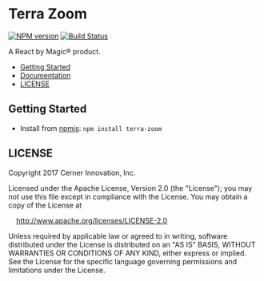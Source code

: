 # Terra Zoom

[![NPM version](http://img.shields.io/npm/v/terra-zoom.svg)](https://www.npmjs.org/package/terra-zoom)
[![Build Status](https://travis-ci.org/cerner/terra-framework.svg?branch=master)](https://travis-ci.org/cerner/terra-framework)

A React by Magic® product.

- [Getting Started](#getting-started)
- [Documentation](https://github.com/cerner/terra-framework/tree/master/packages/terra-zoom/docs)
- [LICENSE](#license)

## Getting Started

- Install from [npmjs](https://www.npmjs.com): `npm install terra-zoom`

## LICENSE

Copyright 2017 Cerner Innovation, Inc.

Licensed under the Apache License, Version 2.0 (the "License"); you may not use this file except in compliance with the License. You may obtain a copy of the License at

&nbsp;&nbsp;&nbsp;&nbsp;http://www.apache.org/licenses/LICENSE-2.0

Unless required by applicable law or agreed to in writing, software distributed under the License is distributed on an "AS IS" BASIS, WITHOUT WARRANTIES OR CONDITIONS OF ANY KIND, either express or implied. See the License for the specific language governing permissions and limitations under the License.
